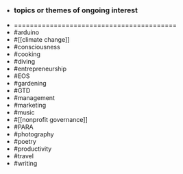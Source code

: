 - ### topics or themes of ongoing interest
- =========================================
- #arduino
- #[[climate change]]
- #consciousness
- #cooking
- #diving
- #entrepreneurship
- #EOS
- #gardening
- #GTD
- #management
- #marketing
- #music
- #[[nonprofit governance]]
- #PARA
- #photography
- #poetry
- #productivity
- #travel
- #writing
